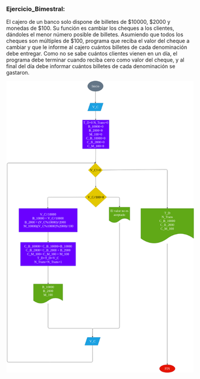 ### Ejercicio_Bimestral:

El cajero de un banco solo dispone de billetes de
$10000, $2000 y monedas de $100. Su función es
cambiar los cheques a los clientes, dándoles el
menor número posible de billetes. Asumiendo que
todos los cheques son múltiples de $100, programa que
reciba el valor del cheque a cambiar y que le
informe al cajero cuántos billetes de cada
denominación debe entregar. Como no se sabe
cuántos clientes vienen en un día, el programa
debe terminar cuando reciba cero como valor del
cheque, y al final del día debe informar cuántos
billetes de cada denominación se gastaron.


![Diagrama de flujo](Diagrama.png "diagrama de flujo")